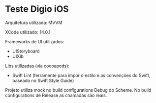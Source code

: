 
# Teste Digio iOS

Arquitetura utilizada: MVVM

XCode utilizado: 14.0.1

Frameworks de UI utilizados:
- UIStoryboard
- UIXib

Libs utilizadas (via cocoapods):
- Swift Lint (ferramente para impor o estilo e as convenções do Swift, baseado no Swift Style Guide)

Projeto utiliza mock no build configurations Debug do Scheme. No build configurations de Release as chamadas são reais.
